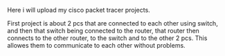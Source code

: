 Here i will upload my cisco packet tracer projects.


First project is about 2 pcs that are connected to each other using switch, and then that switch being connected to the router, that router then connects to the other router, to the switch and to the other 2 pcs.
This allowes them to communicate to each other without problems.

